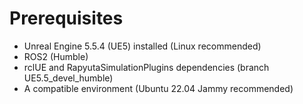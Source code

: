# Prerequisites

- Unreal Engine 5.5.4 (UE5) installed (Linux recommended)
- ROS2 (Humble)
- rclUE and RapyutaSimulationPlugins dependencies (branch UE5.5_devel_humble)
- A compatible environment (Ubuntu 22.04 Jammy recommended)

